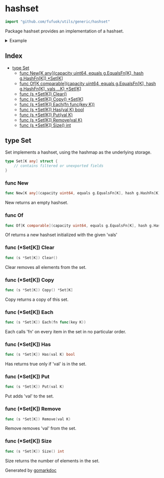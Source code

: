 <!-- Code generated by gomarkdoc. DO NOT EDIT -->

# hashset

```go
import "github.com/fufuok/utils/generic/hashset"
```

Package hashset provides an implementation of a hashset.

<details><summary>Example</summary>
<p>

```go
package main

import (
	"fmt"

	g "github.com/fufuok/utils/generic"
	"github.com/fufuok/utils/generic/hashset"
)

func main() {
	set := hashset.New[string](3, g.Equals[string], g.HashString)
	set.Put("foo")
	set.Put("bar")
	set.Put("baz")

	fmt.Println(set.Has("foo"))
	fmt.Println(set.Has("quux"))

	set.Remove("foo")

	fmt.Println(set.Has("foo"))
	fmt.Println(set.Has("bar"))

	set.Clear()

	fmt.Println(set.Has("foo"))
	fmt.Println(set.Has("bar"))
}
```

#### Output

```
true
false
false
true
false
false
```

</p>
</details>

## Index

- [type Set](<#type-set>)
  - [func New[K any](capacity uint64, equals g.EqualsFn[K], hash g.HashFn[K]) *Set[K]](<#func-new>)
  - [func Of[K comparable](capacity uint64, equals g.EqualsFn[K], hash g.HashFn[K], vals ...K) *Set[K]](<#func-of>)
  - [func (s *Set[K]) Clear()](<#func-setk-clear>)
  - [func (s *Set[K]) Copy() *Set[K]](<#func-setk-copy>)
  - [func (s *Set[K]) Each(fn func(key K))](<#func-setk-each>)
  - [func (s *Set[K]) Has(val K) bool](<#func-setk-has>)
  - [func (s *Set[K]) Put(val K)](<#func-setk-put>)
  - [func (s *Set[K]) Remove(val K)](<#func-setk-remove>)
  - [func (s *Set[K]) Size() int](<#func-setk-size>)


## type Set

Set implements a hashset, using the hashmap as the underlying storage.

```go
type Set[K any] struct {
    // contains filtered or unexported fields
}
```

### func New

```go
func New[K any](capacity uint64, equals g.EqualsFn[K], hash g.HashFn[K]) *Set[K]
```

New returns an empty hashset.

### func Of

```go
func Of[K comparable](capacity uint64, equals g.EqualsFn[K], hash g.HashFn[K], vals ...K) *Set[K]
```

Of returns a new hashset initialized with the given 'vals'

### func \(\*Set\[K\]\) Clear

```go
func (s *Set[K]) Clear()
```

Clear removes all elements from the set.

### func \(\*Set\[K\]\) Copy

```go
func (s *Set[K]) Copy() *Set[K]
```

Copy returns a copy of this set.

### func \(\*Set\[K\]\) Each

```go
func (s *Set[K]) Each(fn func(key K))
```

Each calls 'fn' on every item in the set in no particular order.

### func \(\*Set\[K\]\) Has

```go
func (s *Set[K]) Has(val K) bool
```

Has returns true only if 'val' is in the set.

### func \(\*Set\[K\]\) Put

```go
func (s *Set[K]) Put(val K)
```

Put adds 'val' to the set.

### func \(\*Set\[K\]\) Remove

```go
func (s *Set[K]) Remove(val K)
```

Remove removes 'val' from the set.

### func \(\*Set\[K\]\) Size

```go
func (s *Set[K]) Size() int
```

Size returns the number of elements in the set.



Generated by [gomarkdoc](<https://github.com/princjef/gomarkdoc>)
